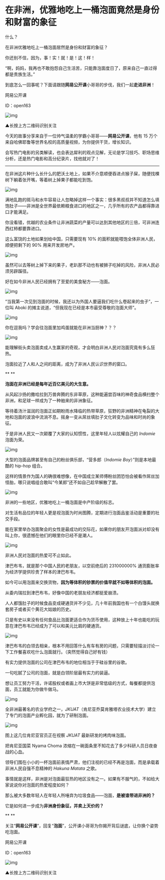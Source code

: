 # 在非洲，优雅地吃上一桶泡面竟然是身份和财富的象征

什么？



在非洲优雅地吃上一桶泡面居然是身份和财富的象征？



你还别不信，因为，事！实！就！是！这！样！



“啊，妈妈，我再也不敢抱怨自己生活苦，只能靠泡面度日了，原来自己一直过得都是贵族生活。”



到底怎么一回事呢？下面请跟随**网易公开课**小哥哥的步伐，我们一起**走进非洲**！



网易公开课

ID：open163

![img](https://mmbiz.qpic.cn/mmbiz_jpg/379vzqrE49ZlicdsADHcQDiaXiatIG8NEGeIZUI3ptbPWezXLe18Fjy1NPvXzhicJ5n8nTtFlgVnR94PxibtIiamRhlA/640?wx_fmt=jpeg)

▲长按上方二维码识别关注



今天的故事分享来自于一位帅气温柔的学霸小哥哥——**网易公开课**，他有 15 万个来自哈佛耶鲁等世界名校的高质量视频，为你提供干货，增长知识。



会写热门电影的另类解读，也会表达犀利的观点见解，无论是学习技巧、职场思维分析，还是热门电影和高分纪录片，找他就对了！



------



在非洲这片种什么长什么的肥沃土地上，如果不介意顺便吞进点猴子屎，随便找棵树下躺着张开嘴，等着树上掉果子都能吃到饱。



![img](https://mmbiz.qpic.cn/mmbiz_jpg/UryaG73K2wbicKTkGVhBBZiclL2LicdHfE0d6MzTH3KJyBrft1klybAmxq3eL05q52Ha5LfASQXEB0DjE4eVZyrCw/640?wx_fmt=jpeg)



满地乱跑的斑马和水牛容易让人忽略掉这样一个事实：很多黑叔叔并不知道怎么填饱肚子——非洲是全世界最依赖粮食进口的地区之一，几乎所有的农产品都得靠进口才能满足。



你没看错，优越的农业条件让非洲蔬菜的产量可以达到其他地区的三倍，可非洲连西红柿都要靠进口。



这么富饶的土地如果划给中国，只需要现有 10% 的面积就能喂饱全体非洲人民，顺便把剩下的 90% 用来开发房地产。



![img](https://mmbiz.qpic.cn/mmbiz_jpg/UryaG73K2wbicKTkGVhBBZiclL2LicdHfE0Ghbzf4mUasp5hyZ9L1ED9oPiaVAzOcApylNmk9epY626BYdSckoEibOQ/640?wx_fmt=jpeg)



虽然可以去等树上掉下来的果子，老趴那不动也有被狮子吃掉的风险，非洲人民必须另辟蹊径。



好在如今非洲人民已经拥有了至爱的美食秘方——泡面。



![img](https://mmbiz.qpic.cn/mmbiz_jpg/UryaG73K2wbicKTkGVhBBZiclL2LicdHfE0VBt9DHTaPaqNfGU8ZYyUpkGRfOMBnDKZNDoKuVDZb9UItUCicOh3uCw/640?wx_fmt=jpeg)



“当我第一次见到泡面的时候，我还以为外国人要逼我们吃什么卷起来的虫子”，一位叫 Aboki 的摊主说道，“但我现在已经是本市最受尊敬的泡面大师”。



![img](https://mmbiz.qpic.cn/mmbiz_gif/UryaG73K2wbicKTkGVhBBZiclL2LicdHfE0abSo6iafJKeaEZ7ehypINFr8fqCS5rkAUTRZQicNpS84GleTUy26CYug/640?wx_fmt=gif)



你在逗我吗？学会往泡面里加鸡蛋就能在非洲当厨神？？？



![img](https://mmbiz.qpic.cn/mmbiz_gif/UryaG73K2wbicKTkGVhBBZiclL2LicdHfE0rB0Ietv6atodrleeSY4slw0tEticA9QZYXfbPn1WHuWuPE9NdJfDlog/640?wx_fmt=gif)



能理解街头卖泡面卖成人生赢家的奇观，才会明白非洲人民对泡面究竟有多么狂热。



泡面拉近了人和人之间的距离，成为了非洲人民认识世界的窗口。

**
**

**泡面在非洲已经是每年近百亿美元的大生意。**



从风起沙扬的撒哈拉到万兽奔腾的东非草原，这种能遍尝百味的神奇食品横扫整个非洲，和足球一样成为了一种舶来的非洲象征。



等待着汤汁滋润的泡面正如期盼雨水降临的热带草原，狂野的非洲精神在龟裂的大地和泡面的波浪中流淌不息。摇身一变从屌丝填肚子文化转变为品味和时尚的象征。



于是非洲人民又一次颠覆了大家的认知惯性，这里年轻人以炫耀自己的 *Indomie* 泡面为荣。



![img](https://mmbiz.qpic.cn/mmbiz_jpg/UryaG73K2wbicKTkGVhBBZiclL2LicdHfE0BU3HvOiateADGa4aPgq92XMJSD3wDzoJe9icKYGrH8l74yyDj6ibe3BkQ/640?wx_fmt=jpeg)



大型的泡面品牌甚至有自己的粉丝俱乐部，“营多郎（*Indomie Boy*）”则是本地最酷的 hip-hop 组合。



这样的情景作为国人的确很难想像，在中国成立某师傅粉丝团恐怕会被看作屌丝加怪胎，哪只说唱组合敢叫“今某郎”还不如自己趁早解散了罢。



![img](https://mmbiz.qpic.cn/mmbiz_jpg/UryaG73K2wbicKTkGVhBBZiclL2LicdHfE0Z7wx0UKqO6PypYj9F1cn84qYm4fGoYeibuLS7s7OJfrmE1gNicOMTzpA/640?wx_fmt=jpeg)



非洲的一些地区，优雅地吃上一桶泡面是中产阶级的标志。



对生活有品位的年轻人更是视泡面为时尚图腾，定期进行泡面品鉴活动是重要的社交手段。



能在家里举办泡面聚会的女性是最成功的交际花，如果你的朋友开泡面派对却没有叫上你，很遗憾在他们的眼里你已经不是潮人。



![img](https://mmbiz.qpic.cn/mmbiz_jpg/UryaG73K2wbicKTkGVhBBZiclL2LicdHfE0a4OibLWBOpubTrycj5AyqECbANTCeJaBvicWdr5xu7tPjPqxFickmnk9w/640?wx_fmt=jpeg)



非洲人民对泡面的热爱可不止如此。



津巴布韦，就是那个中国人民的老朋友，以空前绝后的 231000000% 通货膨胀率为经济学提供珍贵了样本的津巴布韦。



如今可以用泡面来交换货物，**因为等体积的钞票的价值早就不如等体积的泡面。**



从委内瑞拉到津巴布韦，好像中国的老朋友经济都挺爱崩溃。



人人都饿肚子的时候食品变成硬通货并不少见，几十年前我国也有一个白馒头就换套房子或者买个黄花大姑娘的历史。



只是有史以来没有任何食品比泡面更适合作为货币使用，这种放上十年也能吃的玩意在津巴布韦已经成为了可以和美元比肩的硬通货。



![img](https://mmbiz.qpic.cn/mmbiz_jpg/UryaG73K2wbicKTkGVhBBZiclL2LicdHfE0zoS7tssl8JVH7ibia0iaRzjKicRq5tlLeDmvSPJ8iaxEXbQOw3B8omTag9Q/640?wx_fmt=jpeg)



津巴布韦的白领去相亲，根本不用回答什么有车有房的问题，只需要轻描淡讨论一下工作餐喜欢吃什么泡面就行。（突然觉得自己好有钱）



有实力提供泡面的公司在津巴布韦的地位相当于于硅谷里的谷歌。



一句吃腻了公司的泡面，就是白领阶层最有实力的装逼。



想让员工努力干活，许诺股权或者画上市大饼是非常低级的方式，每餐都提供泡面，员工就能为你做牛做马。



![img](https://mmbiz.qpic.cn/mmbiz_gif/UryaG73K2wbicKTkGVhBBZiclL2LicdHfE02L3YQstTFf91d0IWZ1ia38mEtUoQHg4d3mPzxldmFpibPz6kRia5IdOtg/640?wx_fmt=gif)



全非洲最著名的农业学府之一，*JKUAT*（肯尼亚乔莫肯雅塔农业技术大学）建立了专门的泡面产业孵化园，就为了研制泡面。



![img](https://mmbiz.qpic.cn/mmbiz_jpg/UryaG73K2wbicKTkGVhBBZiclL2LicdHfE0SomJlFfz9Ca7ATnuBlBnC7l7bykP8jTlterVpUfOmFSVh6e0b3wGEQ/640?wx_fmt=jpeg)



图上这几位肯尼亚官员正在视察 *JKUAT* 最新研发的烤肉味泡面。



把肯尼亚国菜 Nyama Choma 浓缩在一碗面条里不知花去了多少科研人员日夜奋战的心血。



领导们围在小小的一杯泡面前表情严肃，他们注视的已经不再是泡面，而是承载着非洲人民自强不息精神的 *Hakuna Matata* 之歌。



事情就是这样，非洲是对泡面最狂热的地区没有之一。如果有不服气的，不如给大家说说你对泡面的热爱程度如何？



那么被大多数年轻人在年轻人所唾弃为垃圾食品——泡面，**是被谁带进非洲的？**



它是如何进一步成为**非洲身份象征，并卖上天价的？**

**
**

关注“**网易公开课**”，回复“**泡面**”，公开课小哥哥为你揭开背后谜底，让你换个姿势吃泡面。



网易公开课

ID：open163

![img](https://mmbiz.qpic.cn/mmbiz_jpg/379vzqrE49ZlicdsADHcQDiaXiatIG8NEGeIZUI3ptbPWezXLe18Fjy1NPvXzhicJ5n8nTtFlgVnR94PxibtIiamRhlA/640?wx_fmt=jpeg)

▲长按上方二维码识别关注